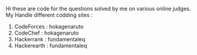 Hi these are code for the questions solved by me on various online judges.
My Handle different codding sites :

1) CodeForces : hokagenaruto
2) CodeChef : hokagenaruto
3) Hackerrank : fundamentaleq
4) Hackerearth : fundamentaleq
